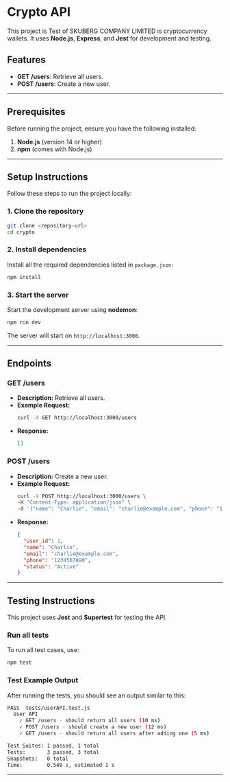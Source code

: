 
# **Crypto API**

This project is Test of SKUBERG COMPANY LIMITED is cryptocurrency wallets. 
It uses **Node.js**, **Express**, and **Jest** for development and testing.

## **Features**
- **GET /users**: Retrieve all users.
- **POST /users**: Create a new user.

---

## **Prerequisites**
Before running the project, ensure you have the following installed:
1. **Node.js** (version 14 or higher)
2. **npm** (comes with Node.js)

---

## **Setup Instructions**
Follow these steps to run the project locally:

### **1. Clone the repository**
```bash
git clone <repository-url>
cd crypto
```

### **2. Install dependencies**
Install all the required dependencies listed in `package.json`:
```bash
npm install
```

### **3. Start the server**
Start the development server using **nodemon**:
```bash
npm run dev
```

The server will start on `http://localhost:3000`.

---

## **Endpoints**
### **GET /users**
- **Description:** Retrieve all users.
- **Example Request:**
  ```bash
  curl -X GET http://localhost:3000/users
  ```
- **Response:**
  ```json
  []
  ```

### **POST /users**
- **Description:** Create a new user.
- **Example Request:**
  ```bash
  curl -X POST http://localhost:3000/users \
  -H "Content-Type: application/json" \
  -d '{"name": "Charlie", "email": "charlie@example.com", "phone": "1234567890"}'
  ```
- **Response:**
  ```json
  {
    "user_id": 1,
    "name": "Charlie",
    "email": "charlie@example.com",
    "phone": "1234567890",
    "status": "Active"
  }
  ```

---

## **Testing Instructions**
This project uses **Jest** and **Supertest** for testing the API.

### **Run all tests**
To run all test cases, use:
```bash
npm test
```

### **Test Example Output**
After running the tests, you should see an output similar to this:
```bash
PASS  tests/userAPI.test.js
  User API
    ✓ GET /users - should return all users (10 ms)
    ✓ POST /users - should create a new user (12 ms)
    ✓ GET /users - should return all users after adding one (5 ms)

Test Suites: 1 passed, 1 total
Tests:       3 passed, 3 total
Snapshots:   0 total
Time:        0.548 s, estimated 1 s
```

---